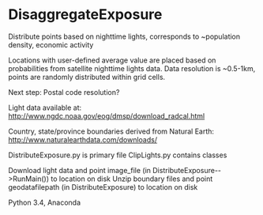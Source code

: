 DisaggregateExposure
====================

Distribute points based on nighttime lights, corresponds to ~population density, economic activity

Locations with user-defined average value are placed based on probabilities from satellite nighttime lights data.
Data resolution is ~0.5-1km, points are randomly distributed within grid cells.

Next step: Postal code resolution?

Light data available at:
http://www.ngdc.noaa.gov/eog/dmsp/download_radcal.html

Country, state/province boundaries derived from Natural Earth:
http://www.naturalearthdata.com/downloads/

DistributeExposure.py is primary file
ClipLights.py contains classes

Download light data and point image_file (in DistributeExposure-->RunMain()) to location on disk
Unzip boundary files and point geodatafilepath (in DistributeExposure) to location on disk

Python 3.4, Anaconda
